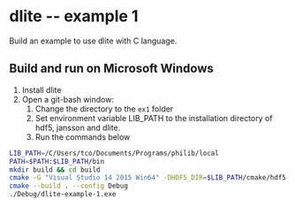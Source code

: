 dlite -- example 1
=============================================================

Build an example to use dlite with C language.

## Build and run on Microsoft Windows

1. Install dlite
2. Open a git-bash window:
	1. Change the directory to the `ex1` folder
	2. Set environment variable LIB_PATH to the installation directory of hdf5, jansson and dlite.
	3. Run the commands below
	
```sh
LIB_PATH=/C/Users/tco/Documents/Programs/philib/local
PATH=$PATH:$LIB_PATH/bin
mkdir build && cd build
cmake -G "Visual Studio 14 2015 Win64" -DHDF5_DIR=$LIB_PATH/cmake/hdf5 -DJANSSON_ROOT=$LIB_PATH -DDLITE_ROOT=$LIB_PATH ..
cmake --build . --config Debug
./Debug/dlite-example-1.exe
```
